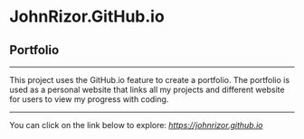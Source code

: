 # JohnRizor.GitHub.io
## Portfolio

______

This project uses the GitHub.io feature to create a portfolio. The portfolio is used as a personal website that links all my projects and different website for users to view my progress with coding. 

______

You can click on the link below to explore:
*https://johnrizor.github.io*

